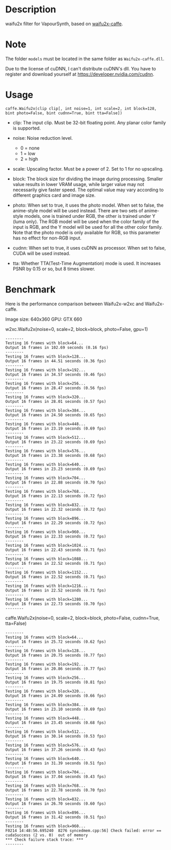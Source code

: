 Description
===========

waifu2x filter for VapourSynth, based on [waifu2x-caffe](https://github.com/lltcggie/waifu2x-caffe).


Note
====

The folder `models` must be located in the same folder as `Waifu2x-caffe.dll`.

Due to the license of cuDNN, I can't distribute cuDNN's dll. You have to register and download yourself at https://developer.nvidia.com/cudnn.


Usage
=====

    caffe.Waifu2x(clip clip[, int noise=1, int scale=2, int block=128, bint photo=False, bint cudnn=True, bint tta=False])

* clip: The input clip. Must be 32-bit floating point. Any planar color family is supported.

* noise: Noise reduction level.
  * 0 = none
  * 1 = low
  * 2 = high

* scale: Upscaling factor. Must be a power of 2. Set to 1 for no upscaling.

* block: The block size for dividing the image during processing. Smaller value results in lower VRAM usage, while larger value may not necessarily give faster speed. The optimal value may vary according to different graphics card and image size.

* photo: When set to true, it uses the photo model. When set to false, the anime-style model will be used instead. There are two sets of anime-style models, one is trained under RGB, the other is trained under Y (luma only). The RGB model will be used when the color family of the input is RGB, and the Y model will be used for all the other color family. Note that the photo model is only available for RGB, so this parameter has no effect for non-RGB input.

* cudnn: When set to true, it uses cuDNN as processor. When set to false, CUDA will be used instead.

* tta: Whether TTA(Test-Time Augmentation) mode is used. It increases PSNR by 0.15 or so, but 8 times slower.


Benchmark
=========

Here is the performance comparison between Waifu2x-w2xc and Waifu2x-caffe.

Image size: 640x360
GPU: GTX 660

w2xc.Waifu2x(noise=0, scale=2, block=block, photo=False, gpu=1)
```
--------
Testing 16 frames with block=64...
Output 16 frames in 102.69 seconds (0.16 fps)
--------
Testing 16 frames with block=128...
Output 16 frames in 44.51 seconds (0.36 fps)
--------
Testing 16 frames with block=192...
Output 16 frames in 34.57 seconds (0.46 fps)
--------
Testing 16 frames with block=256...
Output 16 frames in 28.47 seconds (0.56 fps)
--------
Testing 16 frames with block=320...
Output 16 frames in 28.01 seconds (0.57 fps)
--------
Testing 16 frames with block=384...
Output 16 frames in 24.50 seconds (0.65 fps)
--------
Testing 16 frames with block=448...
Output 16 frames in 23.19 seconds (0.69 fps)
--------
Testing 16 frames with block=512...
Output 16 frames in 23.22 seconds (0.69 fps)
--------
Testing 16 frames with block=576...
Output 16 frames in 23.38 seconds (0.68 fps)
--------
Testing 16 frames with block=640...
Output 16 frames in 23.23 seconds (0.69 fps)
--------
Testing 16 frames with block=704...
Output 16 frames in 22.88 seconds (0.70 fps)
--------
Testing 16 frames with block=768...
Output 16 frames in 22.13 seconds (0.72 fps)
--------
Testing 16 frames with block=832...
Output 16 frames in 22.32 seconds (0.72 fps)
--------
Testing 16 frames with block=896...
Output 16 frames in 22.29 seconds (0.72 fps)
--------
Testing 16 frames with block=960...
Output 16 frames in 22.33 seconds (0.72 fps)
--------
Testing 16 frames with block=1024...
Output 16 frames in 22.43 seconds (0.71 fps)
--------
Testing 16 frames with block=1088...
Output 16 frames in 22.52 seconds (0.71 fps)
--------
Testing 16 frames with block=1152...
Output 16 frames in 22.52 seconds (0.71 fps)
--------
Testing 16 frames with block=1216...
Output 16 frames in 22.52 seconds (0.71 fps)
--------
Testing 16 frames with block=1280...
Output 16 frames in 22.73 seconds (0.70 fps)
--------
```

caffe.Waifu2x(noise=0, scale=2, block=block, photo=False, cudnn=True, tta=False)
```
--------
Testing 16 frames with block=64...
Output 16 frames in 25.72 seconds (0.62 fps)
--------
Testing 16 frames with block=128...
Output 16 frames in 20.75 seconds (0.77 fps)
--------
Testing 16 frames with block=192...
Output 16 frames in 20.86 seconds (0.77 fps)
--------
Testing 16 frames with block=256...
Output 16 frames in 19.75 seconds (0.81 fps)
--------
Testing 16 frames with block=320...
Output 16 frames in 24.09 seconds (0.66 fps)
--------
Testing 16 frames with block=384...
Output 16 frames in 23.10 seconds (0.69 fps)
--------
Testing 16 frames with block=448...
Output 16 frames in 23.45 seconds (0.68 fps)
--------
Testing 16 frames with block=512...
Output 16 frames in 30.14 seconds (0.53 fps)
--------
Testing 16 frames with block=576...
Output 16 frames in 37.26 seconds (0.43 fps)
--------
Testing 16 frames with block=640...
Output 16 frames in 31.39 seconds (0.51 fps)
--------
Testing 16 frames with block=704...
Output 16 frames in 37.04 seconds (0.43 fps)
--------
Testing 16 frames with block=768...
Output 16 frames in 22.78 seconds (0.70 fps)
--------
Testing 16 frames with block=832...
Output 16 frames in 26.70 seconds (0.60 fps)
--------
Testing 16 frames with block=896...
Output 16 frames in 31.42 seconds (0.51 fps)
--------
Testing 16 frames with block=960...
F0214 14:48:56.695240  8276 syncedmem.cpp:56] Check failed: error == cudaSuccess (2 vs. 0)  out of memory
*** Check failure stack trace: ***
--------
```
